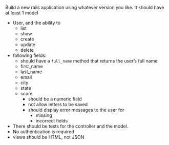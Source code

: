 Build a new rails application using whatever version you like. It should have at least 1 model
*  User, and the ability to
    *  list
    *  show
    *  create
    *  update
    *  delete
*  following fields: 
    *  should have a `full_name` method that returns the user’s full name
    *  first_name
    *  last_name
    *  email
    *  city
    *  state
    *  score
        * should be a numeric field 
        * not allow letters to be saved
        * should display error messages to the user for 
            * missing
            * incorrect fields
* There should be tests for the controller and the model.
* No authentication is required
* views should be HTML, not JSON
